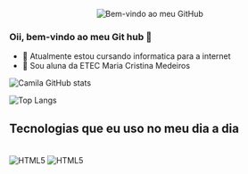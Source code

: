 
<p align="center">
  <img src="https://raw.githubusercontent.com/<projCamilaVitoria>/<projCamilaVitoria>/Imagens/Bem-Vindo.png" alt="Bem-vindo ao meu GitHub" />
</p>


### Oii, bem-vindo ao meu Git hub 🎈


- 🌱 Atualmente estou cursando informatica para a internet
- 🔭 Sou aluna da ETEC Maria Cristina Medeiros 

![Camila GitHub stats](https://github-readme-stats.vercel.app/api?username=projCamilaVitoria&show_icons=true&theme=cobalt)


![Top Langs](https://github-readme-stats.vercel.app/api/top-langs/?username=projCamilaVitoria&layout=compact)

## Tecnologias que eu uso no meu dia a dia

<div style="display:inline_block"><br/>
<img align="center" alt="HTML5" src="https://img.shields.io/badge/HTML5-E34F26?style=for-the-badge&logo=html5&logoColor=white" />
<img align="center" alt="HTML5" src="https://img.shields.io/badge/CSS-239120?&style=for-the-badge&logo=css3&logoColor=white" />
</div>
